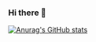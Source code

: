 ### Hi there 👋


[![Anurag's GitHub stats](https://github-readme-stats.vercel.app/api?username=Ethan-kim9)](https://github.com/Ethan-kim9)
